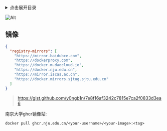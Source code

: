 <details>
<summary>点击展开目录</summary>
<!-- TOC -->

- [镜像](#镜像)

<!-- /TOC -->
</details>

![Alt](https://repobeats.axiom.co/api/embed/fa032c64baf9522131d3fea5d8feb396bb2b42c9.svg "Repobeats analytics image")

## 镜像

```json
{
  "registry-mirrors": [
    "https://mirror.baidubce.com",
    "https://dockerproxy.com",
    "https://docker.m.daocloud.io",
    "https://docker.nju.edu.cn",
    "https://mirror.iscas.ac.cn",
    "https://docker.mirrors.sjtug.sjtu.edu.cn"
  ]
}
```

> https://gist.github.com/y0ngb1n/7e8f16af3242c7815e7ca2f0833d3ea6


南京大学ghcr镜像站:

`docker pull ghcr.nju.edu.cn/<your-username>/<your-image>:<tag>`
